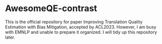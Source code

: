 # AwesomeQE-contrast

This is the official repository for paper Improving Translation Quality Estimation with Bias Mitigation, accepted by ACL2023. However, I am busy with EMNLP and unable to prepare it organized. I will tidy up this repository later.
